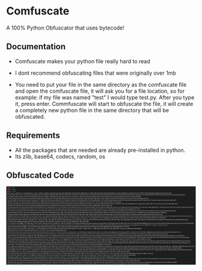 
# Comfuscate
A 100% Python Obfuscator that uses bytecode!


## Documentation

- Comfuscate makes your python file really hard to read
- I dont recommend obfuscating files that were originally over 1mb

- You need to put your file in the same directory as the comfuscate file and open the comfuscate file, it will ask you for a file location, so for example: if my file was named "test" I would type test.py. After you type it, press enter. Commfuscate will start to obfuscate the file, it will create a completely new python file in the same directory that will be obfuscated.

## Requirements
- All the packages that are needed are already pre-installed in python.
- Its zlib, base64, codecs, random, os

## Obfuscated Code
![alt text](https://raw.githubusercontent.com/comradebypass/Comfuscate/main/how%20it%20looks.png)

